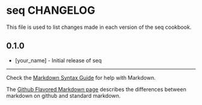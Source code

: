seq CHANGELOG
=============

This file is used to list changes made in each version of the seq cookbook.

0.1.0
-----
- [your_name] - Initial release of seq

- - -
Check the [Markdown Syntax Guide](http://daringfireball.net/projects/markdown/syntax) for help with Markdown.

The [Github Flavored Markdown page](http://github.github.com/github-flavored-markdown/) describes the differences between markdown on github and standard markdown.
